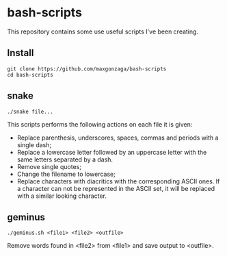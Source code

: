 # bash-scripts

This repository contains some use useful scripts I've been creating.

## Install

    git clone https://github.com/maxgonzaga/bash-scripts
    cd bash-scripts

## snake

    ./snake file...
This scripts performs the following actions on each file it is given:

- Replace parenthesis, underscores, spaces, commas and periods with a single dash;
- Replace a lowercase letter followed by an uppercase letter with the same letters separated by a dash.
- Remove single quotes;
- Change the filename to lowercase;
- Replace characters with diacritics with the corresponding ASCII ones. If a character can not be represented in the ASCII set, it will be replaced  with a similar looking character.

## geminus

    ./geminus.sh <file1> <file2> <outfile>

Remove words found in \<file2\> from \<file1\> and save output to \<outfile\>.
